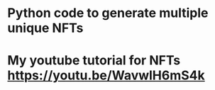 # Python code to generate multiple unique NFTs
# My youtube tutorial for NFTs https://youtu.be/WavwlH6mS4k
